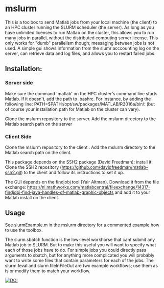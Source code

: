 # mslurm

This is a toolbox to send Matlab jobs from your local machine (the client) to an HPC cluster running the SLURM scheduler (the server). As long as you have unlimited licenses to run Matlab on the cluster, this allows you to run many jobs in parallel, without the distributed computing server license. This only works for "dumb" parallelism though; messaging between jobs is not used. A simple gui shows information from the slumr acccounting log on the server, can retrieve data and log files, and allows you to restart failed jobs.


## Installation:

### Server side
Make sure the command 'matlab' on the HPC cluster's command line starts Matlab. If it doesn't, add the path to  .bashrc. For instance, by adding the following line:
PATH=$PATH:/opt/sw/packages/MATLAB/R2016a/bin/: 
(but of course your installation path for Matlab on the cluster can vary).

Clone the mslurm repository to the server.
Add the mslurm directory to the Matlab search path on the server

### Client Side
Clone the mslurm repository to the client .
Add the mslurm directory to the Matlab search path on the client.

This package depends on the SSH2 package (David Freedman); install it:
Clone the SSH2 repository (https://github.com/davidfreedman/matlab-ssh2.git) to the client and follow its instructions to set it up. 

The GUI depends on the findjobj tool (Yair Altman). Download it from the file exchange:
https://nl.mathworks.com/matlabcentral/fileexchange/14317-findjobj-find-java-handles-of-matlab-graphic-objects
and add it to your Matlab install on the client. 

## Usage
See slurmExample.m in the mslurm directory for a commented example how to use the toolbox.

The slurm.sbatch function is the low-level workhorse that cant submit any Matlab job to SLURM. But to make this useful you will want to specify what each of those jobs have to do. For simple jobs you could directly pass arguments to sbatch, but for anything more complicated you will probably want to write some files that contain parameters for each of the jobs. The slurm.feval and slurm.fileInFileOut are two example workflows; use them as is or modify them to match your workflow.


[![DOI](https://zenodo.org/badge/93510696.svg)](https://zenodo.org/badge/latestdoi/93510696)
